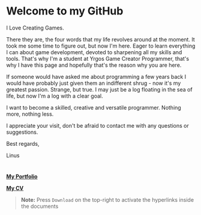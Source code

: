 # Welcome to my GitHub

I Love Creating Games.

There they are, the four words that my life revolves around at the moment. It took me some time to figure out, but now I'm here. Eager to learn everything I can about game development, devoted to sharpening all my skills and tools. That's why I'm a student at Yrgos Game Creator Programmer, that's why I have this page and hopefully that's the reason why you are here.

If someone would have asked me about programming a few years back I would have probably just given them an indifferent shrug - now it's my greatest passion. Strange, but true. I may just be a log floating in the sea of life, but now I'm a log with a clear goal.

I want to become a skilled, creative and versatile programmer. Nothing more, nothing less.

I appreciate your visit, don't be afraid to contact me with any questions or suggestions.

Best regards,

Linus

# 

**[My Portfolio](https://github.com/Linus-Jonsson/MyDocuments/blob/main/Portfolio_LinusJonsson.pdf)**

**[My CV](https://github.com/Linus-Jonsson/MyDocuments/blob/main/CV_LinusJonsson.pdf)**
> **Note:** Press `Download` on the top-right to activate the hyperlinks inside the documents

